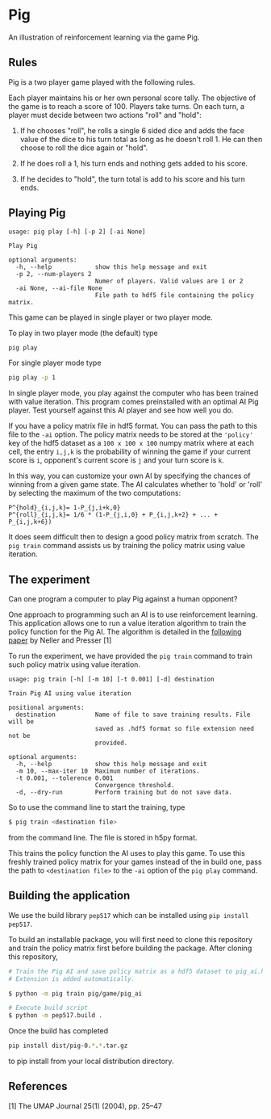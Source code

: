 # Pig 
An illustration of reinforcement learning via the game Pig. 

## Rules
Pig is a two player game played with the following rules. 

Each player maintains his or her own personal score tally. The objective of the game is to reach a score of 100. Players take turns. On each turn, a player must decide between two actions "roll" and "hold":

1. If he chooses "roll", he rolls a single 6 sided dice and adds the face value of the dice to his turn total as long as he doesn't roll 1. He can then choose to roll the dice again or "hold". 

2. If he does roll a 1, his turn ends and nothing gets added to his score. 

3. If he decides to "hold", the turn total is add to his score and his turn ends. 

## Playing Pig 
```
usage: pig play [-h] [-p 2] [-ai None]

Play Pig

optional arguments:
  -h, --help            show this help message and exit
  -p 2, --num-players 2
                        Numer of players. Valid values are 1 or 2
  -ai None, --ai-file None
                        File path to hdf5 file containing the policy matrix.
```

This game can be played in single player or two player mode. 

To play in two player mode (the default) type 

```bash
pig play 
```

For single player mode type 
```bash
pig play -p 1 
``` 
In single player mode, you play against the computer who has been trained with value iteration. This program comes 
preinstalled with an optimal AI Pig player. Test yourself against this AI player and see how well you do. 

If you have a policy matrix file in hdf5 format. You can pass the path to this file to the `-ai` option. The policy matrix
needs to be stored at the `'policy'` key of the hdf5 dataset as a `100 x 100 x 100` numpy matrix where at each cell, the
entry `i,j,k` is the probability of winning the game if your current score is `i`, opponent's current score is `j` 
and your turn score is `k`. 

In this way, you can customize your own AI by specifying the chances of winning from a given game state. The 
AI calculates whether to 'hold' or 'roll' by selecting the maximum of the two computations:
``` 
P^{hold}_{i,j,k}= 1-P_{j,i+k,0}
P^{roll}_{i,j,k}= 1/6 * (1-P_{j,i,0} + P_{i,j,k+2} + ... + P_{i,j,k+6})
```

It does seem difficult then to design a good policy matrix from scratch. The `pig train` command assists us by training the
policy matrix using value iteration.

## The experiment 
Can one program a computer to play Pig against a human opponent? 

One approach to programming such an AI is to use reinforcement learning. This application allows one to run a value iteration algorithm to train the policy function for the Pig AI. The algorithm is detailed in the [following paper](http://cs.gettysburg.edu/~tneller/papers/pig.zip) by Neller and Presser [1]

To run the experiment, we have provided the `pig train` command to train such policy matrix using value iteration.  
```
usage: pig train [-h] [-m 10] [-t 0.001] [-d] destination

Train Pig AI using value iteration

positional arguments:
  destination           Name of file to save training results. File will be
                        saved as .hdf5 format so file extension need not be
                        provided.

optional arguments:
  -h, --help            show this help message and exit
  -m 10, --max-iter 10  Maximum number of iterations.
  -t 0.001, --tolerence 0.001
                        Convergence threshold.
  -d, --dry-run         Perform training but do not save data.
```

So to use the command line to start the training, type 
```bash
$ pig train <destination file>
``` 
from the command line. The file is stored in h5py format. 

This trains the policy function the AI uses to play this game. To use this freshly trained policy matrix
for your games instead of the in build one, pass the path to `<destination file>` to the `-ai` option of 
the `pig play` command. 

## Building the application
We use the build library `pep517` which can be installed using `pip install pep517`. 

To build an installable package, you will first need to clone this repository and train the policy matrix
first before building the package. After cloning this repository, 

```bash
# Train the Pig AI and save policy matrix as a hdf5 dataset to pig_ai.hdf5.
# Extension is added automatically. 

$ python -m pig train pig/game/pig_ai

# Execute build script
$ python -m pep517.build .
``` 
Once the build has completed 
```bash
pip install dist/pig-0.*.*.tar.gz
```
to pip install from your local distribution directory. 

## References 
[1] The UMAP Journal 25(1) (2004), pp. 25–47
